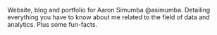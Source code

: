 Website, blog and portfolio for Aaron Simumba @asimumba. Detailing everything you have to know about me related to the field of data and analytics. Plus some fun-facts.
